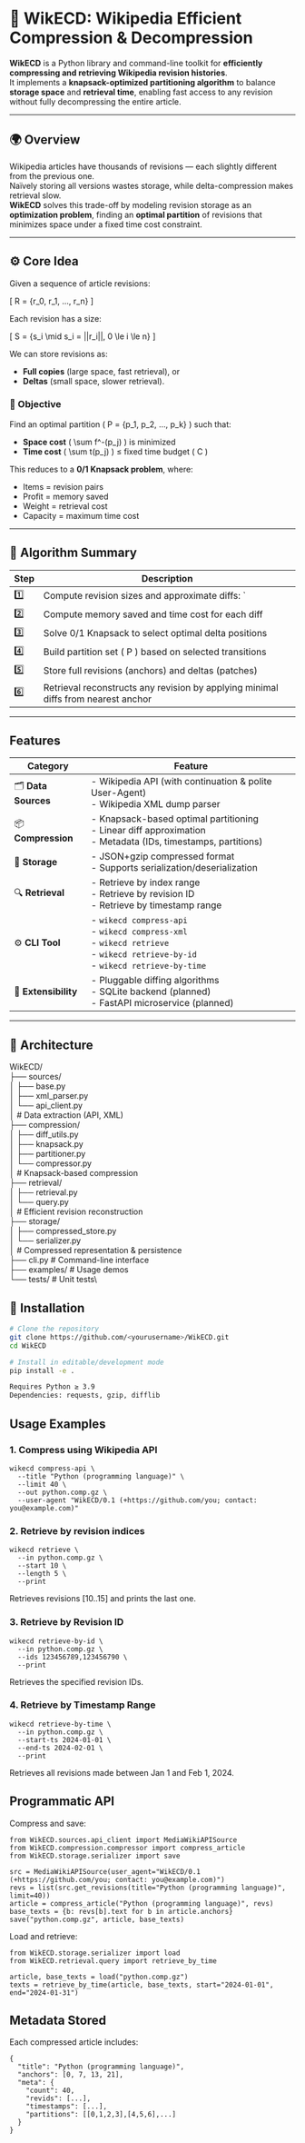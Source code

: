 # 🧠 WikECD: Wikipedia Efficient Compression & Decompression

**WikECD** is a Python library and command-line toolkit for **efficiently compressing and retrieving Wikipedia revision histories**.  
It implements a **knapsack-optimized partitioning algorithm** to balance **storage space** and **retrieval time**, enabling fast access to any revision without fully decompressing the entire article.

---

## 🌍 Overview

Wikipedia articles have thousands of revisions — each slightly different from the previous one.  
Naïvely storing all versions wastes storage, while delta-compression makes retrieval slow.  
**WikECD** solves this trade-off by modeling revision storage as an **optimization problem**, finding an **optimal partition** of revisions that minimizes space under a fixed time cost constraint.

---

## ⚙️ Core Idea

Given a sequence of article revisions:

\[
R = \{r_0, r_1, ..., r_n\}
\]

Each revision has a size:

\[
S = \{s_i \mid s_i = ||r_i||, 0 \le i \le n\}
\]

We can store revisions as:
- **Full copies** (large space, fast retrieval), or
- **Deltas** (small space, slower retrieval).

### 🎯 Objective
Find an optimal partition \( P = \{p_1, p_2, ..., p_k\} \) such that:

- **Space cost** \( \sum f^-(p_j) \) is minimized  
- **Time cost** \( \sum t(p_j) \) ≤ fixed time budget \( C \)

This reduces to a **0/1 Knapsack problem**, where:
- Items = revision pairs  
- Profit = memory saved  
- Weight = retrieval cost  
- Capacity = maximum time cost

---

## 🧮 Algorithm Summary

| Step | Description |
|------|--------------|
| 1️⃣ | Compute revision sizes and approximate diffs: `||dr_i|| ≈ 2|s_i - s_{i-1}|` |
| 2️⃣ | Compute memory saved and time cost for each diff |
| 3️⃣ | Solve 0/1 Knapsack to select optimal delta positions |
| 4️⃣ | Build partition set \( P \) based on selected transitions |
| 5️⃣ | Store full revisions (anchors) and deltas (patches) |
| 6️⃣ | Retrieval reconstructs any revision by applying minimal diffs from nearest anchor |

---

## Features

| Category | Feature |
|-----------|----------|
| 🗂️ **Data Sources** | - Wikipedia API (with continuation & polite User-Agent)<br>- Wikipedia XML dump parser |
| 📦 **Compression** | - Knapsack-based optimal partitioning<br>- Linear diff approximation<br>- Metadata (IDs, timestamps, partitions) |
| 💾 **Storage** | - JSON+gzip compressed format<br>- Supports serialization/deserialization |
| 🔍 **Retrieval** | - Retrieve by index range<br>- Retrieve by revision ID<br>- Retrieve by timestamp range |
| ⚙️ **CLI Tool** | - `wikecd compress-api`<br>- `wikecd compress-xml`<br>- `wikecd retrieve`<br>- `wikecd retrieve-by-id`<br>- `wikecd retrieve-by-time` |
| 🧠 **Extensibility** | - Pluggable diffing algorithms<br>- SQLite backend (planned)<br>- FastAPI microservice (planned) |

---

## 🧱 Architecture

WikECD/\
├── sources/\
│   ├── base.py\
│   ├── xml_parser.py\
│   └── api_client.py\
│       # Data extraction (API, XML)\
├── compression/\
│   ├── diff_utils.py\
│   ├── knapsack.py\
│   ├── partitioner.py\
│   └── compressor.py\
│       # Knapsack-based compression\
├── retrieval/\
│   ├── retrieval.py\
│   └── query.py\
│       # Efficient revision reconstruction\
├── storage/\
│   ├── compressed_store.py\
│   └── serializer.py\
│       # Compressed representation & persistence\
├── cli.py               # Command-line interface\
├── examples/            # Usage demos\
└── tests/               # Unit tests\

## 🚀 Installation

```bash
# Clone the repository
git clone https://github.com/<yourusername>/WikECD.git
cd WikECD

# Install in editable/development mode
pip install -e .

Requires Python ≥ 3.9
Dependencies: requests, gzip, difflib
```
## Usage Examples
### 1. Compress using Wikipedia API
```
wikecd compress-api \
  --title "Python (programming language)" \
  --limit 40 \
  --out python.comp.gz \
  --user-agent "WikECD/0.1 (+https://github.com/you; contact: you@example.com)"
```
### 2. Retrieve by revision indices
```
wikecd retrieve \
  --in python.comp.gz \
  --start 10 \
  --length 5 \
  --print
```
Retrieves revisions [10..15] and prints the last one.

### 3. Retrieve by Revision ID
```
wikecd retrieve-by-id \
  --in python.comp.gz \
  --ids 123456789,123456790 \
  --print
```

Retrieves the specified revision IDs.

### 4. Retrieve by Timestamp Range
```
wikecd retrieve-by-time \
  --in python.comp.gz \
  --start-ts 2024-01-01 \
  --end-ts 2024-02-01 \
  --print
```

Retrieves all revisions made between Jan 1 and Feb 1, 2024.

## Programmatic API

Compress and save:
```
from WikECD.sources.api_client import MediaWikiAPISource
from WikECD.compression.compressor import compress_article
from WikECD.storage.serializer import save

src = MediaWikiAPISource(user_agent="WikECD/0.1 (+https://github.com/you; contact: you@example.com)")
revs = list(src.get_revisions(title="Python (programming language)", limit=40))
article = compress_article("Python (programming language)", revs)
base_texts = {b: revs[b].text for b in article.anchors}
save("python.comp.gz", article, base_texts)
```

Load and retrieve:
```
from WikECD.storage.serializer import load
from WikECD.retrieval.query import retrieve_by_time

article, base_texts = load("python.comp.gz")
texts = retrieve_by_time(article, base_texts, start="2024-01-01", end="2024-01-31")
```
## Metadata Stored

Each compressed article includes:
```
{
  "title": "Python (programming language)",
  "anchors": [0, 7, 13, 21],
  "meta": {
    "count": 40,
    "revids": [...],
    "timestamps": [...],
    "partitions": [[0,1,2,3],[4,5,6],...]
  }
}
```
